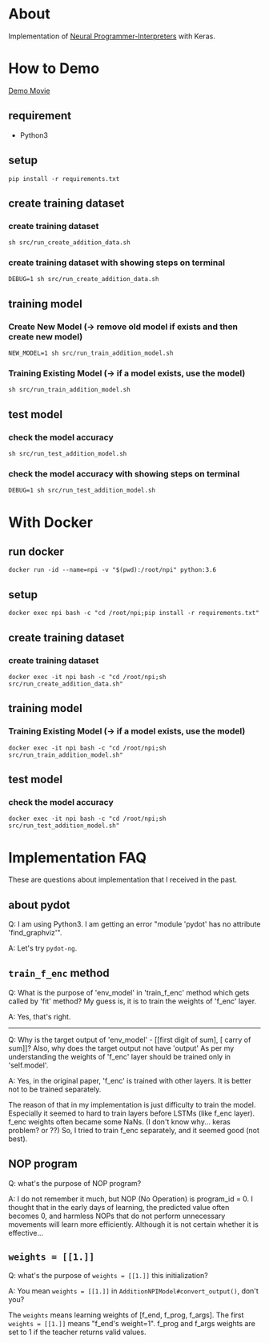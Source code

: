 About
=====

Implementation of [Neural Programmer-Interpreters](http://arxiv.org/abs/1511.06279) with Keras.

How to Demo
===========

[Demo Movie](https://youtu.be/s7PuBqwI2YA)

requirement
-----------

* Python3

setup
-----

```
pip install -r requirements.txt
```

create training dataset
-----------------------
### create training dataset
```
sh src/run_create_addition_data.sh
```

### create training dataset with showing steps on terminal
```
DEBUG=1 sh src/run_create_addition_data.sh
```

training model
------------------
### Create New Model (-> remove old model if exists and then create new model)
```
NEW_MODEL=1 sh src/run_train_addition_model.sh
```

### Training Existing Model (-> if a model exists, use the model)
```
sh src/run_train_addition_model.sh
```

test model
----------
### check the model accuracy
```
sh src/run_test_addition_model.sh
```

### check the model accuracy with showing steps on terminal
```
DEBUG=1 sh src/run_test_addition_model.sh
```

With Docker
==================
run docker
-----

```
docker run -id --name=npi -v "$(pwd):/root/npi" python:3.6
```

setup
-----

```
docker exec npi bash -c "cd /root/npi;pip install -r requirements.txt"
```

create training dataset
-----------------------
### create training dataset
```
docker exec -it npi bash -c "cd /root/npi;sh src/run_create_addition_data.sh"
```

training model
------------------
### Training Existing Model (-> if a model exists, use the model)
```
docker exec -it npi bash -c "cd /root/npi;sh src/run_train_addition_model.sh"
```

test model
----------
### check the model accuracy
```
docker exec -it npi bash -c "cd /root/npi;sh src/run_test_addition_model.sh"
```


Implementation FAQ
==================
These are questions about implementation that I received in the past.

about pydot
-----------
Q: I am using Python3. I am getting an error "module 'pydot' has no attribute 'find_graphviz'".

A: Let's try `pydot-ng`. 
 
`train_f_enc` method
--------------------
Q: What is the purpose of 'env_model' in 'train_f_enc' method which gets called by 'fit' method? My guess is, it is to train the weights of 'f_enc' layer.

A: Yes, that's right.

----

Q: Why is the target output of 'env_model' - [[first digit of sum], [ carry of sum]]? 
Also, why does the target output not have 'output'
As per my understanding the weights of 'f_enc' layer should be trained only in 'self.model'.

A: Yes, in the original paper, 'f_enc' is trained with other layers. It is better not to be trained separately.

The reason of that in my implementation is just difficulty to train the model.
Especially it seemed to hard to train layers before LSTMs (like f_enc layer). 
f_enc weights often became some NaNs. (I don't know why... keras problem? or ??)
So, I tried to train f_enc separately, and it seemed good (not best).

NOP program
-----------
Q: what's the purpose of NOP program?

A: I do not remember it much, but NOP (No Operation) is program_id = 0.
I thought that in the early days of learning, the predicted value often becomes 0, and harmless NOPs that do not perform unnecessary movements will learn more efficiently.
Although it is not certain whether it is effective...

`weights = [[1.]]`
------------------

Q: what's the purpose of `weights = [[1.]]` this initialization?

A: You mean `weights = [[1.]]` in `AdditionNPIModel#convert_output()`, don't you?

The `weights` means learning weights of [f_end, f_prog, f_args].
The first `weights = [[1.]]` means "f_end's weight=1".
f_prog and f_args weights are set to 1 if the teacher returns valid values.